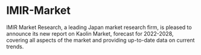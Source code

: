 # IMIR-Market
IMIR Market Research, a leading Japan market research firm, is pleased to announce its new report on Kaolin Market, forecast for 2022-2028, covering all aspects of the market and providing up-to-date data on current trends.
